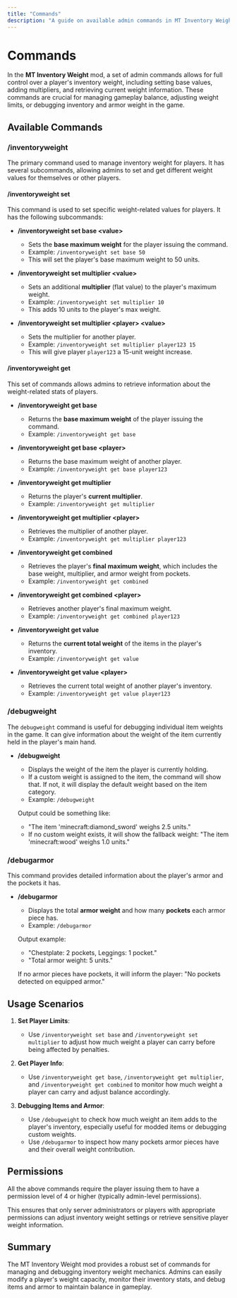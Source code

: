 ```yaml
---
title: "Commands"
description: "A guide on available admin commands in MT Inventory Weight mod, including setting and retrieving player inventory weights."
---
```


# **Commands**

In the **MT Inventory Weight** mod, a set of admin commands allows for full control over a player's inventory weight, including setting base values, adding multipliers, and retrieving current weight information. These commands are crucial for managing gameplay balance, adjusting weight limits, or debugging inventory and armor weight in the game.

## **Available Commands**

### **/inventoryweight**

The primary command used to manage inventory weight for players. It has several subcommands, allowing admins to set and get different weight values for themselves or other players.

#### **/inventoryweight set**

This command is used to set specific weight-related values for players. It has the following subcommands:

- **/inventoryweight set base \<value\>**
  - Sets the **base maximum weight** for the player issuing the command.
  - Example: `/inventoryweight set base 50`
  - This will set the player's base maximum weight to 50 units.

- **/inventoryweight set multiplier \<value\>**
  - Sets an additional **multiplier** (flat value) to the player's maximum weight.
  - Example: `/inventoryweight set multiplier 10`
  - This adds 10 units to the player's max weight.

- **/inventoryweight set multiplier \<player\> \<value\>**
  - Sets the multiplier for another player.
  - Example: `/inventoryweight set multiplier player123 15`
  - This will give player `player123` a 15-unit weight increase.

#### **/inventoryweight get**

This set of commands allows admins to retrieve information about the weight-related stats of players.

- **/inventoryweight get base**
  - Returns the **base maximum weight** of the player issuing the command.
  - Example: `/inventoryweight get base`

- **/inventoryweight get base \<player\>**
  - Returns the base maximum weight of another player.
  - Example: `/inventoryweight get base player123`

- **/inventoryweight get multiplier**
  - Returns the player's **current multiplier**.
  - Example: `/inventoryweight get multiplier`

- **/inventoryweight get multiplier \<player\>**
  - Retrieves the multiplier of another player.
  - Example: `/inventoryweight get multiplier player123`

- **/inventoryweight get combined**
  - Retrieves the player's **final maximum weight**, which includes the base weight, multiplier, and armor weight from pockets.
  - Example: `/inventoryweight get combined`

- **/inventoryweight get combined \<player\>**
  - Retrieves another player's final maximum weight.
  - Example: `/inventoryweight get combined player123`

- **/inventoryweight get value**
  - Returns the **current total weight** of the items in the player's inventory.
  - Example: `/inventoryweight get value`

- **/inventoryweight get value \<player\>**
  - Retrieves the current total weight of another player's inventory.
  - Example: `/inventoryweight get value player123`

### **/debugweight**

The `debugweight` command is useful for debugging individual item weights in the game. It can give information about the weight of the item currently held in the player's main hand.

- **/debugweight**
  - Displays the weight of the item the player is currently holding.
  - If a custom weight is assigned to the item, the command will show that. If not, it will display the default weight based on the item category.
  - Example: `/debugweight`
  
  Output could be something like:
  - "The item 'minecraft:diamond_sword' weighs 2.5 units."
  - If no custom weight exists, it will show the fallback weight: "The item 'minecraft:wood' weighs 1.0 units."

### **/debugarmor**

This command provides detailed information about the player's armor and the pockets it has.

- **/debugarmor**
  - Displays the total **armor weight** and how many **pockets** each armor piece has.
  - Example: `/debugarmor`
  
  Output example:
  - "Chestplate: 2 pockets, Leggings: 1 pocket."
  - "Total armor weight: 5 units."
  
  If no armor pieces have pockets, it will inform the player: "No pockets detected on equipped armor."

## **Usage Scenarios**

1. **Set Player Limits**: 
   - Use `/inventoryweight set base` and `/inventoryweight set multiplier` to adjust how much weight a player can carry before being affected by penalties.
   
2. **Get Player Info**:
   - Use `/inventoryweight get base`, `/inventoryweight get multiplier`, and `/inventoryweight get combined` to monitor how much weight a player can carry and adjust balance accordingly.

3. **Debugging Items and Armor**:
   - Use `/debugweight` to check how much weight an item adds to the player's inventory, especially useful for modded items or debugging custom weights.
   - Use `/debugarmor` to inspect how many pockets armor pieces have and their overall weight contribution.

## **Permissions**

All the above commands require the player issuing them to have a permission level of 4 or higher (typically admin-level permissions).

This ensures that only server administrators or players with appropriate permissions can adjust inventory weight settings or retrieve sensitive player weight information.

## **Summary**

The MT Inventory Weight mod provides a robust set of commands for managing and debugging inventory weight mechanics. Admins can easily modify a player's weight capacity, monitor their inventory stats, and debug items and armor to maintain balance in gameplay.
